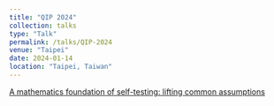 ```yaml
---
title: "QIP 2024"
collection: talks
type: "Talk"
permalink: /talks/QIP-2024
venue: "Taipei"
date: 2024-01-14
location: "Taipei, Taiwan"
---
```


[A mathematics foundation of self-testing: lifting common assumptions](https://arxiv.org/abs/2310.12662)